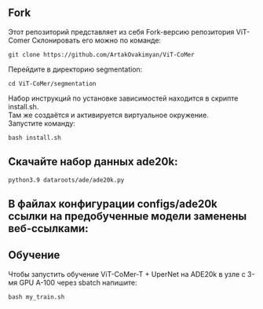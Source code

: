 ## Fork

Этот репозиторий представляет из себя Fork-версию репозитория ViT-Comer
Склонировать его можно по команде:
```
git clone https://github.com/ArtakOvakimyan/ViT-CoMer
```

Перейдите в директорию segmentation:
```
cd ViT-CoMer/segmentation
```

Набор инструкций по установке зависимостей находится в скрипте install.sh.<br/>
Там же создаётся и активируется виртуальное окружение.<br/>
Запустите команду:
```
bash install.sh
```

## Скачайте набор данных ade20k:
```
python3.9 dataroots/ade/ade20k.py
```

## В файлах конфигурации configs/ade20k ссылки на предобученные модели заменены веб-ссылками:

## Обучение

Чтобы запустить обучение ViT-CoMer-T + UperNet на ADE20k в узле с 3-мя GPU A-100 через sbatch напишите:

```shell
bash my_train.sh
```